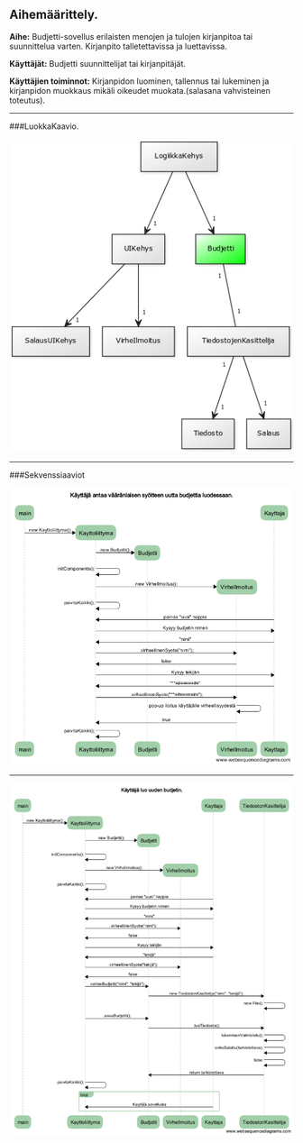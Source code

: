 ## Aihemäärittely.

**Aihe:** Budjetti-sovellus erilaisten menojen ja tulojen kirjanpitoa tai suunnittelua varten. Kirjanpito talletettavissa ja luettavissa. 

**Käyttäjät:** Budjetti suunnittelijat tai kirjanpitäjät.

**Käyttäjien toiminnot:** Kirjanpidon luominen, tallennus tai lukeminen ja kirjanpidon muokkaus mikäli oikeudet muokata.(salasana vahvisteinen toteutus).

---

###LuokkaKaavio.

![Luokka kaavio](/dokumentaatio/budjetointisovellus.png)

---

###Sekvenssiaaviot

![Sekvenssi Kaavio1](/dokumentaatio/sekvenssikaavio1.png)

---

![Sekvenssi Kaavio2](/dokumentaatio/sekvenssikaavio2.png)
